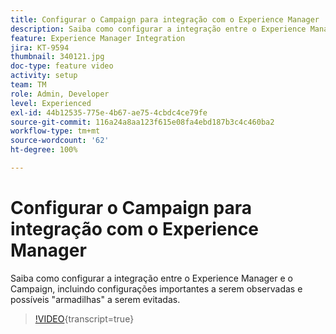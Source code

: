```yaml
---
title: Configurar o Campaign para integração com o Experience Manager
description: Saiba como configurar a integração entre o Experience Manager e o Campaign, incluindo configurações importantes a serem observadas e possíveis "armadilhas" a serem evitadas.
feature: Experience Manager Integration
jira: KT-9594
thumbnail: 340121.jpg
doc-type: feature video
activity: setup
team: TM
role: Admin, Developer
level: Experienced
exl-id: 44b12535-775e-4b67-ae75-4cbdc4ce79fe
source-git-commit: 116a24a8aa123f615e08fa4ebd187b3c4c460ba2
workflow-type: tm+mt
source-wordcount: '62'
ht-degree: 100%

---
```


# Configurar o Campaign para integração com o Experience Manager

Saiba como configurar a integração entre o Experience Manager e o Campaign, incluindo configurações importantes a serem observadas e possíveis &quot;armadilhas&quot; a serem evitadas.

>[!VIDEO](https://video.tv.adobe.com/v/3445901?quality=12&learn=on&captions=por_br){transcript=true}
